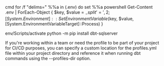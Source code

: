 cmd 
for /f "delims=" %%a in (.env) do set %%a
powershell
Get-Content .env | ForEach-Object { $key, $value = $_ -split '=',2; [System.Environment]::SetEnvironmentVariable($key, $value, [System.EnvironmentVariableTarget]::Process) }

env/Scripts/activate
python -m pip install dbt-sqlserver

If you're working within a team or need the profile to be part of your project for CI/CD purposes, you can specify a custom location for the profiles.yml file within your project directory and reference it when running dbt commands using the --profiles-dir option.